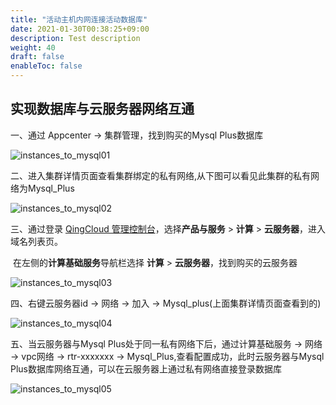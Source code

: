 ```yaml
---
title: "活动主机内网连接活动数据库"
date: 2021-01-30T00:38:25+09:00
description: Test description
weight: 40
draft: false
enableToc: false
---
```


## 实现数据库与云服务器网络互通

一、通过 Appcenter  ->  集群管理，找到购买的Mysql Plus数据库

![instances_to_mysql01](../../../_images/instances_to_mysql01.jpg)

二、进入集群详情页面查看集群绑定的私有网络,从下图可以看见此集群的私有网络为Mysql_Plus

![instances_to_mysql02](../../../_images/instances_to_mysql02.jpg)

三、通过登录 [QingCloud 管理控制台](https://console.qingcloud.com/login)，选择**产品与服务** > **计算** > **云服务器**，进入域名列表页。

​		在左侧的**计算基础服务**导航栏选择 **计算**  >  **云服务器**，找到购买的云服务器

 ![instances_to_mysql03](../../../_images/instances_to_mysql03.jpg)

四、右键云服务器id  ->  网络  ->  加入  ->  Mysql_plus(上面集群详情页面查看到的)

![instances_to_mysql04](../../../_images/instances_to_mysql04.png)

五、当云服务器与Mysql Plus处于同一私有网络下后，通过计算基础服务  ->  网络  ->  vpc网络  ->  rtr-xxxxxxx  ->    Mysql_Plus,查看配置成功，此时云服务器与Mysql Plus数据库网络互通，可以在云服务器上通过私有网络直接登录数据库

![instances_to_mysql05](../../../_images/instances_to_mysql05.jpg)